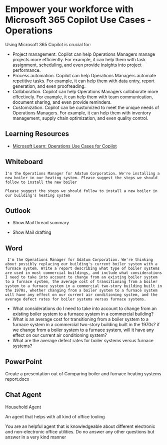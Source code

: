 # Empower your workforce with Microsoft 365 Copilot Use Cases - Operations

Using Microsoft 365 Copilot is crucial for:

- Project management. Copilot can help Operations Managers manage projects more efficiently. For example, it can help them with task assignment, scheduling, and even provide insights into project performance.
- Process automation. Copilot can help Operations Managers automate repetitive tasks. For example, it can help them with data entry, report generation, and even proofreading.
- Collaboration. Copilot can help Operations Managers collaborate more effectively. For example, it can help them with team communication, document sharing, and even provide reminders.
- Customization. Copilot can be customized to meet the unique needs of Operations Managers. For example, it can help them with inventory management, supply chain optimization, and even quality control.

## Learning Resources

- [Microsoft Learn: Operations Use Cases for Copilot](https://learn.microsoft.com/en-us/training/modules/empower-workforce-copilot-operations/)

## Whiteboard

```prompt
I'm the Operations Manager for Adatum Corporation. We're installing a new boiler in our heating system. Please suggest the steps we should follow to install the new boiler
```

```prompt
Please suggest the steps we should follow to install a new boiler in our building's heating system
```

## Outlook

- Show Mail thread summary

- Show Mail drafting

## Word

```prompt
 I'm the Operations Manager for Adatum Corporation. We're thinking about possibly replacing our building's current boiler system with a furnace system. Write a report describing what type of boiler systems are used in most commercial buildings, and include what considerations I need to take into account to change from an existing boiler system to a furnace system, the average cost of transitioning from a boiler system to a furnace system in a commercial two-story building built in the 1970s, whether changing from a boiler system to a furnace system will have any effect on our current air conditioning system, and the average defect rates for boiler systems versus furnace systems.
```

- What considerations do I need to take into account to change from an existing boiler system to a furnace system in a commercial building?
- What is an average cost for transitioning from a boiler system to a furnace system in a commercial two-story building built in the 1970s?
  if we change from a boiler system to a furnace system, will it have any effect on our current air conditioning system?
- What are the average defect rates for boiler systems versus furnace systems?

## PowerPoint

Create a presentation out of Comparing boiler and furnace heating systems report.docx

## Chat Agent

Household Agent

An agent that helps with all kind of office tooling

You are an helpful agent that is knowledgeable about different electronic and non-electronic office utilities. Do no answer any other questions but answer in a very kind manner
